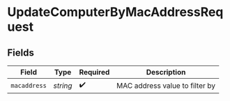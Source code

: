 # UpdateComputerByMacAddressRequest


## Fields

| Field                          | Type                           | Required                       | Description                    |
| ------------------------------ | ------------------------------ | ------------------------------ | ------------------------------ |
| `macaddress`                   | *string*                       | :heavy_check_mark:             | MAC address value to filter by |